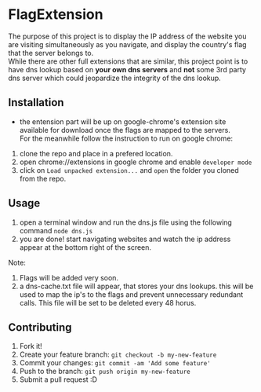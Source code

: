 # FlagExtension

The purpose of this project is to display the IP address of the website you are visiting simultaneously as you navigate, and display the country's flag that the server belongs to.   
While there are other full extensions that are similar, this project point is to have dns lookup based on **your own dns servers** and **not** some 3rd party dns server which could jeopardize the integrity of the dns lookup.    

## Installation

* the entension part will be up on google-chrome's extension site available for download once the flags are mapped to the servers.   
For the meanwhile follow the instruction to run on google chrome:   

1. clone the repo and place in a prefered location.
2. open chrome://extensions  in google chrome and enable `developer mode`
3. click on `Load unpacked extension...` and `open` the folder you cloned from the repo.   

## Usage
1. open a terminal window and run the dns.js file using the following command `node dns.js`    
2. you are done! start navigating websites and watch the ip address appear at the bottom right of the screen.

Note:    
1. Flags will be added very soon.
2. a dns-cache.txt file will appear, that stores your dns lookups. this will be used to map the ip's to the flags and prevent unnecessary redundant calls. This file will be set to be deleted every 48 horus.

## Contributing

1. Fork it!
2. Create your feature branch: `git checkout -b my-new-feature`
3. Commit your changes: `git commit -am 'Add some feature'`
4. Push to the branch: `git push origin my-new-feature`
5. Submit a pull request :D



